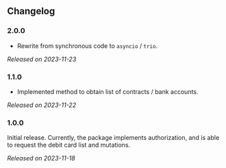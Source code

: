 
## Changelog

### 2.0.0
* Rewrite from synchronous code to `asyncio` / `trio`.

*Released on 2023-11-23*

### 1.1.0
* Implemented method to obtain list of contracts / bank accounts.

*Released on 2023-11-22*

### 1.0.0
Initial release. Currently, the package implements authorization, and is able to request the debit card list and mutations.

*Released on 2023-11-18*
